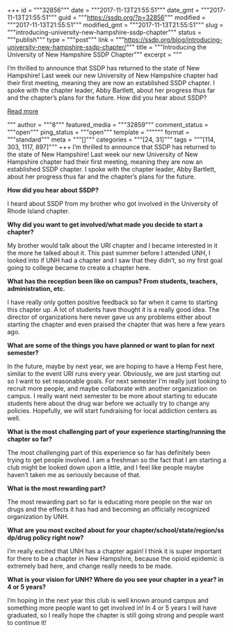 +++
id = """32856"""
date = """2017-11-13T21:55:51"""
date_gmt = """2017-11-13T21:55:51"""
guid = """https://ssdp.org/?p=32856"""
modified = """2017-11-13T21:55:51"""
modified_gmt = """2017-11-13T21:55:51"""
slug = """introducing-university-new-hampshire-ssdp-chapter"""
status = """publish"""
type = """post"""
link = """https://ssdp.org/blog/introducing-university-new-hampshire-ssdp-chapter/"""
title = """Introducing the University of New Hampshire SSDP Chapter"""
excerpt = """<p>I&#8217;m thrilled to announce that SSDP has returned to the state of New Hampshire! Last week our new University of New Hampshire chapter had their first meeting, meaning they are now an established SSDP chapter. I spoke with the chapter leader, Abby Bartlett, about her progress thus far and the chapter&#8217;s plans for the future. How did you hear about SSDP? </p>
<div class="h10"></div>
<p><a class="more-link2 flat" href="https://ssdp.org/blog/introducing-university-new-hampshire-ssdp-chapter/">Read more</a></p>
"""
author = """8"""
featured_media = """32859"""
comment_status = """open"""
ping_status = """open"""
template = """"""
format = """standard"""
meta = """[]"""
categories = """[24, 31]"""
tags = """[114, 303, 1117, 897]"""
+++
I&#8217;m thrilled to announce that SSDP has returned to the state of New Hampshire! Last week our new University of New Hampshire chapter had their first meeting, meaning they are now an established SSDP chapter. I spoke with the chapter leader, Abby Bartlett, about her progress thus far and the chapter&#8217;s plans for the future.

<strong>How did you hear about SSDP?</strong><strong> </strong>

I heard about SSDP from my brother who got involved in the University of Rhode Island chapter.

<strong>Why did you want to get involved/what made you decide to start a chapter?</strong>

My brother would talk about the URI chapter and I became interested in it the more he talked about it. This past summer before I attended UNH, I looked into if UNH had a chapter and I saw that they didn&#8217;t, so my first goal going to college became to create a chapter here.

<strong>What has the reception been like on campus? From students, teachers, administration, etc.</strong>

I have really only gotten positive feedback so far when it came to starting this chapter up. A lot of students have thought it is a really good idea. The director of organizations here never gave us any problems either about starting the chapter and even praised the chapter that was here a few years ago.

<strong>What are some of the things you have planned or want to plan for next semester?</strong>

In the future, maybe by next year, we are hoping to have a Hemp Fest here, similar to the event URI runs every year. Obviously, we are just starting out so I want to set reasonable goals. For next semester I&#8217;m really just looking to recruit more people, and maybe collaborate with another organization on campus. I really want next semester to be more about starting to educate students here about the drug war before we actually try to change any policies. Hopefully, we will start fundraising for local addiction centers as well.

<strong>What is the most challenging part of your experience starting/running the chapter so far?</strong><strong> </strong>

The most challenging part of this experience so far has definitely been trying to get people involved. I am a freshman so the fact that I am starting a club might be looked down upon a little, and I feel like people maybe haven&#8217;t taken me as seriously because of that.

<strong>What is the most rewarding part?</strong>

The most rewarding part so far is educating more people on the war on drugs and the effects it has had and becoming an officially recognized organization by UNH.

<strong>What are you most excited about for your chapter/school/state/region/ss<wbr />dp/drug policy right now?</strong>

I&#8217;m really excited that UNH has a chapter again! I think it is super important for there to be a chapter in New Hampshire, because the opioid epidemic is extremely bad here, and change really needs to be made.

<strong>What is your vision for UNH? Where do you see your chapter in a year? in 4 or 5 years?</strong>

I&#8217;m hoping in the next year this club is well known around campus and something more people want to get involved in! In 4 or 5 years I will have graduated, so I really hope the chapter is still going strong and people want to continue it!
